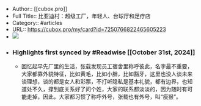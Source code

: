 - Author:: [[cubox.pro]]
- Full Title:: 比亚迪村：超级工厂，年轻人、台球厅和足疗店
- Category:: #articles
- URL:: https://cubox.pro/my/card?id=7250766822465605223
- ![](https://readwise-assets.s3.amazonaws.com/static/images/article1.be68295a7e40.png)
- ### Highlights first synced by #Readwise [[October 31st, 2024]]
    - 回忆起早先厂里的生活，张载发现员工宿舍里称呼彼此，名字最不重要，大家都靠外貌特征，比如黄毛，比如小胖，比如豁牙，这里也没人谈未来谈理想，谈的都是女人和彩票，不打听隐私是基本礼貌，都有边界，也知道处不久，撑到底关系好了问个姓，大家的联系都淡淡的，因为随时有可能走掉，因此，大家都习惯了称呼外号，张载也有外号，叫“瘦猴”。
